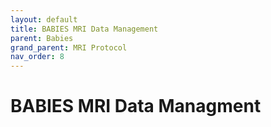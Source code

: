 ```yaml
---
layout: default
title: BABIES MRI Data Management
parent: Babies
grand_parent: MRI Protocol
nav_order: 8
---
```


# BABIES MRI Data Managment